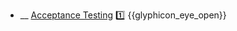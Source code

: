 * __ [Acceptance Testing]({{baseUrl}}/testing/testingTypes/acceptanceTesting) :one: <trigger for="pop:testing-acceptanceTesting-preview">{{glyphicon_eye_open}}</trigger>

<popover id="pop:testing-acceptanceTesting-preview" title="{{glyphicon_eye_open}} Acceptance Testing" placement="right">
  <div slot="content">
    <include src=".\preview.md" />
  </div>
</popover>

